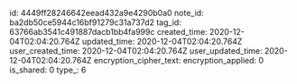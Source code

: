 id: 4449ff28246642eead432a9e4290b0a0
note_id: ba2db50ce5944c16bf91279c31a737d2
tag_id: 63766ab3541c491887dacb1bb4fa999c
created_time: 2020-12-04T02:04:20.764Z
updated_time: 2020-12-04T02:04:20.764Z
user_created_time: 2020-12-04T02:04:20.764Z
user_updated_time: 2020-12-04T02:04:20.764Z
encryption_cipher_text: 
encryption_applied: 0
is_shared: 0
type_: 6